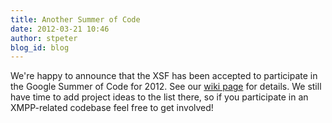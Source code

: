 ```yaml
---
title: Another Summer of Code
date: 2012-03-21 10:46
author: stpeter
blog_id: blog
---
```


We're happy to announce that the XSF has been accepted to participate in the Google Summer of Code for 2012. See our [wiki page](http://wiki.xmpp.org/web/Summer_of_Code_2012) for details. We still have time to add project ideas to the list there, so if you participate in an XMPP-related codebase feel free to get involved!
